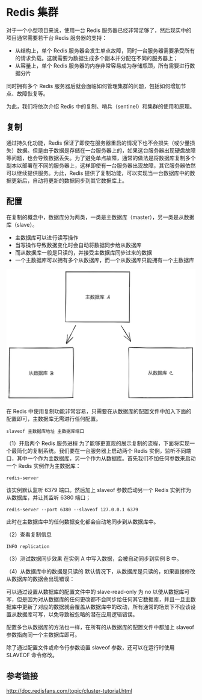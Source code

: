 # Redis 集群
对于一个小型项目来说，使用一台 Redis 服务器已经非常足够了，然后现实中的项目通常需要若干台 Redis 服务器的支持：
- 从结构上，单个 Redis 服务器会发生单点故障，同时一台服务器需要承受所有的请求负载。这就需要为数据生成多个副本并分配在不同的服务器上；
- 从容量上，单个 Redis 服务器的内存非常容易成为存储瓶颈，所有需要进行数据分片

同时拥有多个 Redis 服务器后就会面临如何管理集群的问题，包括如何增加节点、故障恢复等。

为此，我们将依次介绍 Redis 中的复制、哨兵（sentinel）和集群的使用和原理。
## 复制
通过持久化功能，Redis 保证了即使在服务器重启的情况下也不会损失（或少量损失）数据。但是由于数据是存储在一台服务器上的，如果这台服务器出现硬盘故障等问题，也会导致数据丢失。为了避免单点故障，通常的做法是将数据库复制多个副本以部署在不同的服务器上，这样即使有一台服务器出现故障，其它服务器依然可以继续提供服务。为此，Redis 提供了复制功能，可以实现当一台数据库中的数据更新后，自动将更新的数据同步到其它数据库上。
## 配置
在复制的概念中，数据库分为两类，一类是主数据库（master），另一类是从数据库（slave）。
- 主数据库可以进行读写操作
- 当写操作导致数据变化时会自动将数据同步给从数据库
- 而从数据库一般是只读的，并接受主数据库同步过来的数据
- 一个主数据库可以拥有多个从数据库，而一个从数据库只能拥有一个主数据库

![img](./image/8.png)

在 Redis 中使用复制功能非常容易，只需要在从数据库的配置文件中加入下面的配置即可，主数据库无需进行任何配置。
```Shell
slaveof 主数据库地址 主数据库端口
```

（1）开启两个 Redis 服务进程
为了能够更直观的展示复制的流程，下面将实现一个最简化的复制系统。我们要在一台服务器上启动两个 Redis 实例，监听不同端口，其中一个作为主数据库，另一个作为从数据库。首先我们不加任何参数来启动一个 Redis 实例作为主数据库：
```Shell
redis-server
```
该实例默认监听 6379 端口。然后加上 slaveof 参数启动另一个 Redis 实例作为从数据库，并让其监听 6380 端口；
```Shell
redis-server --port 6380 --slaveof 127.0.0.1 6379
```
此时在主数据库中的任何数据变化都会自动地同步到从数据库中。

（2）查看复制信息
```Shell
INFO replication
```
（3）测试数据同步效果
在实例 A 中写入数据，会被自动同步到实例 B 中。

（4）从数据库中的数据是只读的
默认情况下，从数据库是只读的，如果直接修改从数据库的数据会出现错误：

可以通过设置从数据库的配置文件中的 slave-read-only 为 no 以使从数据库可写，但是因为对从数据库的任何更改都不会同步给任何其它数据库，并且一旦主数据库中更新了对应的数据就会覆盖从数据库中的改动，所有通常的场景下不应该设置从数据库可写，以免导致被忽略的潜在应用逻辑错误。

配置多台从数据库的方法也一样，在所有的从数据库的配置文件中都加上 slaveof 参数指向同一个主数据库即可。

除了通过配置文件或命令行参数设置 slaveof 参数，还可以在运行时使用 SLAVEOF 命令修改。
## 参考链接
http://doc.redisfans.com/topic/cluster-tutorial.html

